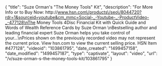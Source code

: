 {
    "title": "Suze Orman's \"The Money Tools\" Kit",
    "description": "For More Info or to Buy Now: http:\/\/www.hsn.com\/products\/seo\/8044720?rdr=1&sourceid=youtube&cm_mmc=Social-_-Youtube-_-ProductVideo-_-477128\nThe Money Tools 4Disc Financial Kit with Quick Guide and Words of Wealth Reference Cards by Suze Orman \nBestselling author and leading financial expert Suze Orman helps you take control of your...\nPrices shown on the previously recorded video may not represent the current price.  View hsn.com to view the current selling price. HSN Item #477128",
    "videoid": "103861795",
    "date_created": "1499457158",
    "date_modified": "1499457187",
    "type": "captivate",
    "layout": "video",
    "url": "\/v\/suze-orman-s-the-money-tools-kit\/103861795"
}